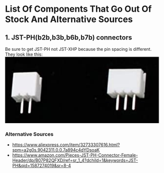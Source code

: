 # List Of Components That Go Out Of Stock And Alternative Sources

## 1. JST-PH(b2b,b3b,b6b,b7b) connectors
Be sure to get JST-PH not JST-XHP because the pin spacing is different. They look like this: ![](jstPhConnector.png)
### Alternative Sources
* https://www.aliexpress.com/item/32733307616.html?spm=a2g0s.9042311.0.0.7a894c4dYDsoaK
* https://www.amazon.com/Pieces-JST-PH-Connector-Female-Header/dp/B07P82QFXD/ref=sr_1_4?dchild=1&keywords=JST-PH&qid=1587274019&sr=8-4